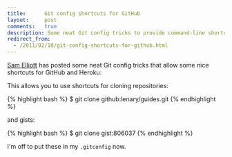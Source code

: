 ```yaml
---
title:      Git config shortcuts for GitHub
layout:     post
comments:   true
description: Some neat Git config tricks to provide command-line shortcuts for GitHub and Heroku.
redirect_from:
  - /2011/02/18/git-config-shortcuts-for-github.html
---
```


[Sam Elliott](http://lenary.co.uk) has posted some neat Git config tricks that allow some nice shortcuts for GitHub and Heroku:

<script src="https://gist.github.com/833086.js?file=gitconfig.ini"> </script>

This allows you to use shortcuts for cloning repositories:

{% highlight bash %}
$ git clone github:lenary/guides.git
{% endhighlight %}

and gists:

{% highlight bash %}
$ git clone gist:806037
{% endhighlight %}

I'm off to put these in my <code>.gitconfig</code> now.
